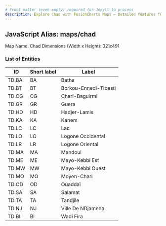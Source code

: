 ```yaml
---
# Front matter (even empty) required for Jekyll to process
description: Explore Chad with FusionCharts Maps – Detailed features for seamless integration. Try now & enhance your data visualization today! 
---
```


## JavaScript Alias: maps/chad

Map Name: Chad
Dimensions (Width x Height): 321x491





### List of Entities

ID | Short label | Label
---|---|---|
TD.BA|BA|Batha
TD.BT|BT|Borkou-Ennedi-Tibesti
TD.CG|CG|Chari-Baguirmi
TD.GR|GR|Guera
TD.HD|HD|Hadjer-Lamis
TD.KA|KA|Kanem
TD.LC|LC|Lac
TD.LO|LO|Logone Occidental
TD.LR|LR|Logone Oriental
TD.MA|MA|Mandoul
TD.ME|ME|Mayo-Kebbi Est
TD.MW|MW|Mayo-Kebbi Ouest
TD.MO|MO|Moyen-Chari
TD.OD|OD|Ouaddaï
TD.SA|SA|Salamat
TD.TA|TA|Tandjile
TD.NJ|NJ|Ville De NDjamena
TD.BI|BI|Wadi Fira

